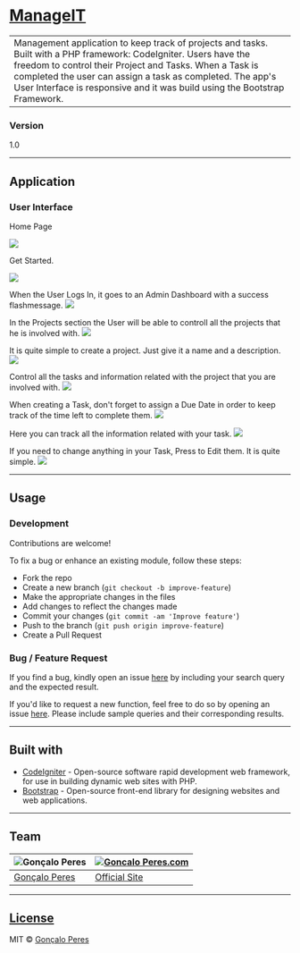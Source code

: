 # [ManageIT](https://github.com/goncaloperes/Project-CodeIgniter-ManageIT)

<table>
<tr>
<td>
Management application to keep track of projects and tasks. Built with a PHP framework: CodeIgniter.
  Users have the freedom to control their Project and Tasks.
  When a Task is completed the user can assign a task as completed.
  The app's User Interface is responsive and it was build using the Bootstrap Framework.
</td>
</tr>
</table>

### Version
1.0


---

## Application

### User Interface

Home Page

![](https://github.com/goncaloperes/Project-CodeIgniter-ManageIT/blob/master/Snapshots/Home.png)

Get Started.

![](https://github.com/goncaloperes/Project-CodeIgniter-ManageIT/blob/master/Snapshots/Get_Started.png)

When the User Logs In, it goes to an Admin Dashboard with a success flashmessage.
![](https://github.com/goncaloperes/Project-CodeIgniter-ManageIT/blob/master/Snapshots/Welcome.png)

In the Projects section the User will be able to controll all the projects that he is involved with.
![](https://github.com/goncaloperes/Project-CodeIgniter-ManageIT/blob/master/Snapshots/Projects.png)

It is quite simple to create a project. Just give it a name and a description.
![](https://github.com/goncaloperes/Project-CodeIgniter-ManageIT/blob/master/Snapshots/Create_Project.png)

Control all the tasks and information related with the project that you are involved with.
![](https://github.com/goncaloperes/Project-CodeIgniter-ManageIT/blob/master/Snapshots/Project_Page.png)

When creating a Task, don't forget to assign a Due Date in order to keep track of the time left to complete them.
![](https://github.com/goncaloperes/Project-CodeIgniter-ManageIT/blob/master/Snapshots/Create_Task.png)

Here you can track all the information related with your task.
![](https://github.com/goncaloperes/Project-CodeIgniter-ManageIT/blob/master/Snapshots/Task.png)

If you need to change anything in your Task, Press to Edit them. It is quite simple.
![](https://github.com/goncaloperes/Project-CodeIgniter-ManageIT/blob/master/Snapshots/edit_task.png)

---

## Usage

### Development
Contributions are welcome!

To fix a bug or enhance an existing module, follow these steps:

- Fork the repo
- Create a new branch (`git checkout -b improve-feature`)
- Make the appropriate changes in the files
- Add changes to reflect the changes made
- Commit your changes (`git commit -am 'Improve feature'`)
- Push to the branch (`git push origin improve-feature`)
- Create a Pull Request 

### Bug / Feature Request

If you find a bug, kindly open an issue [here](https://github.com/goncaloperes/Project-CodeIgniter-ManageIT/issues/new) by including your search query and the expected result.

If you'd like to request a new function, feel free to do so by opening an issue [here](https://github.com/goncaloperes/Project-CodeIgniter-ManageIT/issues/new). Please include sample queries and their corresponding results.

---

## Built with 

- [CodeIgniter](https://codeigniter.com/) - Open-source software rapid development web framework, for use in building dynamic web sites with PHP.
- [Bootstrap](https://getbootstrap.com) -  Open-source front-end library for designing websites and web applications.

---

## Team

![Gonçalo Peres](https://media-exp2.licdn.com/mpr/mpr/shrinknp_200_200/AAIA_wDGAAAAAQAAAAAAAAqTAAAAJDBlZTE3MmI0LWNmNjgtNDM3MS1iMzRmLTI0ZGQ1MGRlMWE1Yw.jpg)  | [![Goncalo Peres.com]()](https://goncaloperes.com/)
---|---
[Gonçalo Peres](https://github.com/goncaloperes) |[Official Site](https://goncaloperes.com)


---

## [License](https://github.com/goncaloperes/Project-CodeIgniter-ManageIT/blob/master/LICENSE)

MIT © [Gonçalo Peres](https://goncaloperes.github.io)
